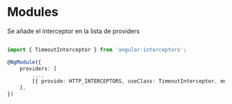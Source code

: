 # Modules

Se añade el interceptor en la lista de providers

```typescript

import { TimeoutInterceptor } from 'angular-interceptors';

@NgModule({
    providers: [
        ...,
        [{ provide: HTTP_INTERCEPTORS, useClass: TimeoutInterceptor, multi: true }]
    ],
})
```